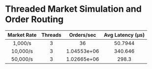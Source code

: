 # Threaded Market Simulation and Order Routing

| Market Rate |Threads|	Orders/sec | 	Avg Latency (µs)  |
|:---:|:---:|:---:|:---:|
| 1,000/s | 3 | 36 | 50.7944 |
| 10,000/s | 3 | 1.04553e+06 | 340.646 |
| 50,000/s | 3 | 1.02665e+06 | 298.3 |
